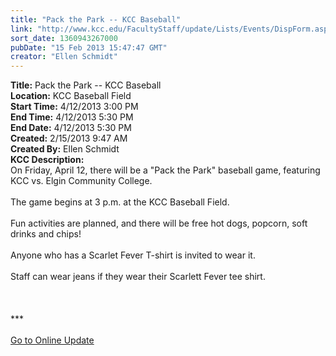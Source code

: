 ```yaml
---
title: "Pack the Park -- KCC Baseball"
link: "http://www.kcc.edu/FacultyStaff/update/Lists/Events/DispForm.aspx?ID=359"
sort_date: 1360943267000
pubDate: "15 Feb 2013 15:47:47 GMT"
creator: "Ellen Schmidt"
---
```


<div><b>Title:</b> Pack the Park -- KCC Baseball</div>
<div><b>Location:</b> KCC Baseball Field</div>
<div><b>Start Time:</b> 4/12/2013 3:00 PM</div>
<div><b>End Time:</b> 4/12/2013 5:30 PM</div>
<div><b>End Date:</b> 4/12/2013 5:30 PM</div>
<div><b>Created:</b> 2/15/2013 9:47 AM</div>
<div><b>Created By:</b> Ellen Schmidt</div>
<div><b>KCC Description:</b> <div class="ExternalClass9D9110951A7940C5AFD25BBB5E1107F0">
<div>On Friday, April 12, there will be a &quot;Pack the Park&quot; baseball game, featuring KCC vs. Elgin Community College.</div>
<div><br />The game begins at 3 p.m. at the KCC Baseball Field.</div>
<div><br />Fun activities are planned, and there will be free hot dogs, popcorn, soft drinks and chips!</div>
<div>
<div> </div>
<div>Anyone who has a Scarlet Fever T-shirt is invited to wear it.</div>
<div> </div>
<div>
<div>
<div>
<div>
<div>Staff can wear jeans if they wear their Scarlett Fever tee shirt.</div>
<div>
<div> </div>
<div> </div>
<div> </div>
<div>
<div>***</div>
<div> </div>
<div><a href="/FacultyStaff/update/Pages/dailyupdate.aspx">Go to Online Update</a></div>
<div> </div></div><br /></div></div></div></div></div></div></div></div>
